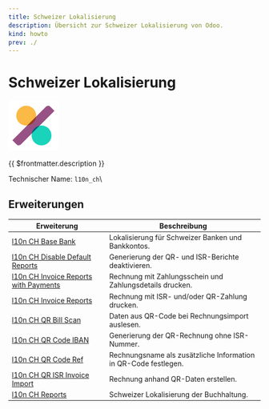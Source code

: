 ```yaml
---
title: Schweizer Lokalisierung
description: Übersicht zur Schweizer Lokalisierung von Odoo.
kind: howto
prev: ./
---
```


# Schweizer Lokalisierung

![icons_odoo_account_accountant](attachments/icons_odoo_account_accountant.png)

{{ $frontmatter.description }}

Technischer Name: `l10n_ch`\

## Erweiterungen

| Erweiterung                                                                                 | Beschreibung                                                    |
| ------------------------------------------------------------------------------------------- | --------------------------------------------------------------- |
| [l10n CH Base Bank](l10n%20CH%20Base%20Bank.md)                                             | Lokalisierung für Schweizer Banken und Bankkontos.              |
| [l10n CH Disable Default Reports](l10n%20CH%20Disable%20Default%20Reports.md)               | Generierung der QR- und ISR-Berichte deaktivieren.              |
| [l10n CH Invoice Reports with Payments](l10n%20CH%20Invoice%20Reports%20with%20Payments.md) | Rechnung mit Zahlungsschein und Zahlungsdetails drucken.        |
| [l10n CH Invoice Reports](l10n%20CH%20Invoice%20Reports.md)                                 | Rechnung mit ISR- und/oder QR-Zahlung drucken.                  |
| [l10n CH QR Bill Scan](l10n%20CH%20QR%20Bill%20Scan.md)                                     | Daten aus QR-Code bei Rechnungsimport auslesen.                 |
| [l10n CH QR Code IBAN](l10n%20CH%20QR%20Code%20IBAN.md)                                     | Generierung der QR-Rechnung ohne ISR-Nummer.                    |
| [l10n CH QR Code Ref](l10n%20CH%20QR%20Code%20Ref.md)                                       | Rechnungsname als zusätzliche Information in QR-Code festlegen. |
| [l10n CH QR ISR Invoice Import](l10n%20CH%20QR%20ISR%20Invoice%20Import.md)                 | Rechnung anhand QR-Daten erstellen.                             |
| [l10n CH Reports](l10n%20CH%20Reports.md)                                                   | Schweizer Lokalisierung der Buchhaltung.                        |
